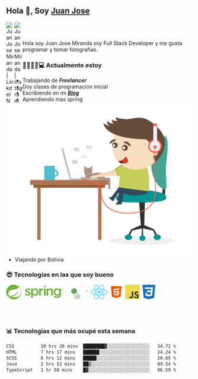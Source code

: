 ## Hola 👋, Soy [Juan Jose](http://juanjoses.me)

<a href="https://www.linkedin.com/in/juanjosemirandam/">
  <img align="left" alt="Juan Jose Miranda | LinkdeIN" width="22px" src="https://cdn.jsdelivr.net/npm/simple-icons@v3/icons/linkedin.svg" />
</a>

<a href="https://www.instagram.com/juan.jose.miranda/">
  <img align="left" alt="Juan Jose Miranda | Instagram" width="22px" src="https://cdn.jsdelivr.net/npm/simple-icons@v3/icons/instagram.svg" />
</a>

<br /> <br />

Hola soy Juan Jose Miranda soy Full Stack Developer y me gusta programar y tomar fotografias.

<img align="right" alt="GIF" src="./images/gif-juanjose.gif" width="500" max-height="320" />

### 👨‍💻🕵‍♀💻 Actualmente estoy

- Trabajando de ***Freelancer***
- Doy clases de programacion inicial
- Escribiendo en mi ***[Blog](http://juanjoses.me)***
- Aprendiendo mas spring
- Viajando por Bolivia 

### 😎 Tecnologías en las que soy bueno

<code><img alt="Spring" height="40px" src="./images/spring-icon.svg"/></code>
<code><img alt="NodeJS" height="40px" src="./images/nodejs-icon.svg" /></code>
<code><img alt="ReactJS" height="40px" src="./images/react-icon.svg" /></code>
<code><img alt="HTML5" height="40px" src="./images/html-icon.png" /></code>
<code><img alt="JavaScript" height="40px" src="./images/js-icon.png"  /></code>
<code><img alt="CSS3" height="40px" src="./images/css-icon.png" /></code>

<br/><br/>

### 📊 Tecnologías que más ocupé esta semana

<!--START_SECTION:waka-->
```text
CSS          10 hrs 26 mins  ████████▓░░░░░░░░░░░░░░░░   34.72 % 
HTML         7 hrs 17 mins   ██████░░░░░░░░░░░░░░░░░░░   24.24 % 
SCSS         6 hrs 12 mins   █████░░░░░░░░░░░░░░░░░░░░   20.65 % 
Java         2 hrs 52 mins   ██▒░░░░░░░░░░░░░░░░░░░░░░   09.54 % 
TypeScript   1 hr 58 mins    █▓░░░░░░░░░░░░░░░░░░░░░░░   06.59 % 
```
<!--END_SECTION:waka-->

<!-- ### 📌🤓 Últimos artículos en mi blog -->